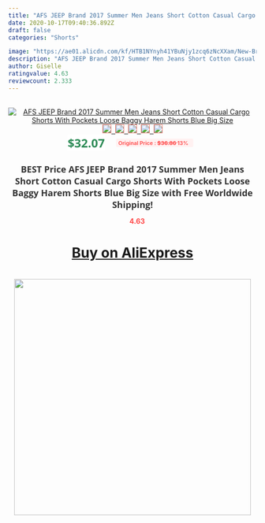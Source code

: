 ```yaml
---
title: "AFS JEEP Brand 2017 Summer Men Jeans Short Cotton Casual Cargo Shorts With Pockets Loose Baggy Harem Shorts Blue Big Size"
date: 2020-10-17T09:40:36.892Z
draft: false
categories: "Shorts"

image: "https://ae01.alicdn.com/kf/HTB1NYnyh41YBuNjy1zcq6zNcXXam/New-Brand-Summer-Men-Jeans-Short-Cotton-Casual-Cargo-Shorts-With-Pockets-Loose-Baggy-Harem-Shorts.jpg"
description: "AFS JEEP Brand 2017 Summer Men Jeans Short Cotton Casual Cargo Shorts With Pockets Loose Baggy Harem Shorts Blue Big Size"
author: Giselle
ratingvalue: 4.63
reviewcount: 2.333
---
```

<br>
<div style="text-align: center;">
<a href="https://s.click.aliexpress.com/e/_ApTyUH" target="_blank" rel="nofollow noopener noreferrer"><img alt="AFS JEEP Brand 2017 Summer Men Jeans Short Cotton Casual Cargo Shorts With Pockets Loose Baggy Harem Shorts Blue Big Size" class="magnifier-image" src="https://ae01.alicdn.com/kf/HTB1NYnyh41YBuNjy1zcq6zNcXXam/New-Brand-Summer-Men-Jeans-Short-Cotton-Casual-Cargo-Shorts-With-Pockets-Loose-Baggy-Harem-Shorts.jpg_640x640.jpg">
<br>
<img style="border:1px solid salmon" src="https://ae01.alicdn.com/kf/HTB1NYnyh41YBuNjy1zcq6zNcXXam/New-Brand-Summer-Men-Jeans-Short-Cotton-Casual-Cargo-Shorts-With-Pockets-Loose-Baggy-Harem-Shorts.jpg_120x120.jpg">&nbsp;&nbsp;<img style="border:1px solid salmon" src="https://ae01.alicdn.com/kf/HTB1HGvEh1uSBuNjy1Xcq6AYjFXaP/New-Brand-Summer-Men-Jeans-Short-Cotton-Casual-Cargo-Shorts-With-Pockets-Loose-Baggy-Harem-Shorts.jpg_120x120.jpg">&nbsp;&nbsp;<img style="border:1px solid salmon" src="https://ae01.alicdn.com/kf/HTB1aVmxRFXXXXXZXFXXq6xXFXXXW/New-Brand-Summer-Men-Jeans-Short-Cotton-Casual-Cargo-Shorts-With-Pockets-Loose-Baggy-Harem-Shorts.jpg_120x120.jpg">&nbsp;&nbsp;<img style="border:1px solid salmon" src="https://ae01.alicdn.com/kf/HTB1Xux1RFXXXXaPapXXq6xXFXXX2/New-Brand-Summer-Men-Jeans-Short-Cotton-Casual-Cargo-Shorts-With-Pockets-Loose-Baggy-Harem-Shorts.jpg_120x120.jpg">&nbsp;&nbsp;<img style="border:1px solid salmon" src="https://ae01.alicdn.com/kf/HTB1q46xh1uSBuNjSsziq6zq8pXal/New-Brand-Summer-Men-Jeans-Short-Cotton-Casual-Cargo-Shorts-With-Pockets-Loose-Baggy-Harem-Shorts.jpg_120x120.jpg"></a></div><br0>
<div style="text-align: center;"><span style="background-color: white; border: 0px; box-sizing: border-box; color: seagreen; display: inline-block; font-family: &quot;open sans&quot; , &quot;arial&quot; , &quot;helvetica&quot; , sans-serif , &quot;heiti&quot;; font-size: 24px; font-stretch: inherit; font-weight: 700; line-height: inherit; margin: 0px 10px 0px 0px; padding: 0px; vertical-align: middle;">$32.07 </span>
<span style="background: rgb(255 , 241 , 241); border-radius: 3px; border: 0px; box-sizing: border-box; color: #ff4747; display: inline-block; font-family: inherit; font-size: 12px; font-stretch: inherit; font-style: inherit; font-variant: inherit; font-weight: 600; line-height: inherit; margin: 0px; padding: 2px 5px; transform: scale(0.9); vertical-align: middle;">Original Price : <b style="text-decoration: line-through;">$36.86 </b> 13%&nbsp;&nbsp;</span></div>
<h1 style="color: #333333; display: inline-block; font-family: &quot;open sans&quot; , &quot;arial&quot; , &quot;helvetica&quot; , sans-serif , &quot;heiti&quot;; font-size: 18px; font-stretch: inherit; font-weight: 700; text-align: center;">BEST Price AFS JEEP Brand 2017 Summer Men Jeans Short Cotton Casual Cargo Shorts With Pockets Loose Baggy Harem Shorts Blue Big Size with Free Worldwide Shipping!</h1>
<div style="color: #ff4747; text-align: center;">
<img src="https://4.bp.blogspot.com/-M0ZcTcb-5uY/XleCXlxnR4I/AAAAAAAAAEc/OrjgMkXV1oMQFaCRZj5HQwOCBcu3w1FegCPcBGAYYCw/s1600/star.png" style="height: 15px;">&nbsp;<b>4.63</b></div>
<div class="button_cont" align="center"><a class="buynow_a" href="https://s.click.aliexpress.com/e/_ApTyUH" target="_blank" rel="nofollow noopener noreferrer"><H1>Buy on AliExpress</H1></a></div><br>
<div class="separator" style="clear: both; text-align: center;">
<img src="https://lh3.googleusercontent.com/-pTy5HemUv9M/XlePHvY0dAI/AAAAAAAAAE4/0nX5iRUoIWY8eMW9Dpxeirr157OZliDIgCLcBGAsYHQ/s1600/badge.gif" width="480">
</div>
